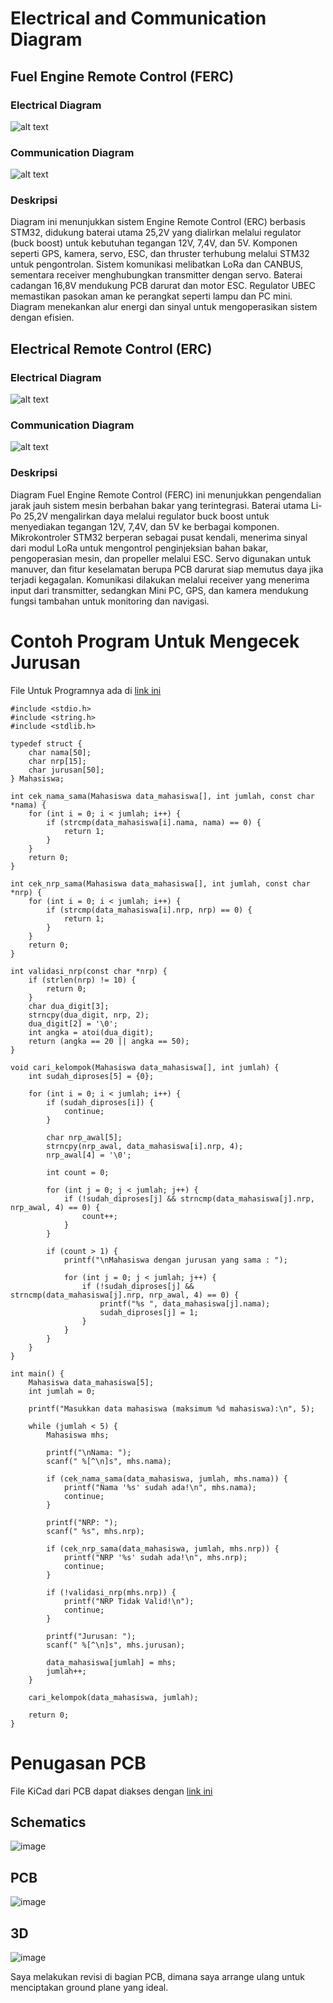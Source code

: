 # Electrical and Communication Diagram

## Fuel Engine Remote Control (FERC)

### Electrical Diagram
![alt text](images/FERC%20ED.drawio.png)
### Communication Diagram
![alt text](images/FERC%20CD.drawio.png)
### Deskripsi
Diagram ini menunjukkan sistem Engine Remote Control (ERC) berbasis STM32, didukung baterai utama 25,2V yang dialirkan melalui regulator (buck boost) untuk kebutuhan tegangan 12V, 7,4V, dan 5V. Komponen seperti GPS, kamera, servo, ESC, dan thruster terhubung melalui STM32 untuk pengontrolan. Sistem komunikasi melibatkan LoRa dan CANBUS, sementara receiver menghubungkan transmitter dengan servo. Baterai cadangan 16,8V mendukung PCB darurat dan motor ESC. Regulator UBEC memastikan pasokan aman ke perangkat seperti lampu dan PC mini. Diagram menekankan alur energi dan sinyal untuk mengoperasikan sistem dengan efisien.

## Electrical Remote Control (ERC)

### Electrical Diagram
![alt text](images/ERC%20ED.drawio.png)
### Communication Diagram
![alt text](images/ERC%20CD.drawio.png)
### Deskripsi
Diagram Fuel Engine Remote Control (FERC) ini menunjukkan pengendalian jarak jauh sistem mesin berbahan bakar yang terintegrasi. Baterai utama Li-Po 25,2V mengalirkan daya melalui regulator buck boost untuk menyediakan tegangan 12V, 7,4V, dan 5V ke berbagai komponen. Mikrokontroler STM32 berperan sebagai pusat kendali, menerima sinyal dari modul LoRa untuk mengontrol penginjeksian bahan bakar, pengoperasian mesin, dan propeller melalui ESC. Servo digunakan untuk manuver, dan fitur keselamatan berupa PCB darurat siap memutus daya jika terjadi kegagalan. Komunikasi dilakukan melalui receiver yang menerima input dari transmitter, sedangkan Mini PC, GPS, dan kamera mendukung fungsi tambahan untuk monitoring dan navigasi.

# Contoh Program Untuk Mengecek Jurusan
File Untuk Programnya ada di [link ini](Cek_Jurusan.cpp)

    #include <stdio.h>
    #include <string.h>
    #include <stdlib.h>
    
    typedef struct {
        char nama[50];
        char nrp[15];
        char jurusan[50];
    } Mahasiswa;
    
    int cek_nama_sama(Mahasiswa data_mahasiswa[], int jumlah, const char *nama) {
        for (int i = 0; i < jumlah; i++) {
            if (strcmp(data_mahasiswa[i].nama, nama) == 0) {
                return 1;
            }
        }
        return 0;
    }
    
    int cek_nrp_sama(Mahasiswa data_mahasiswa[], int jumlah, const char *nrp) {
        for (int i = 0; i < jumlah; i++) {
            if (strcmp(data_mahasiswa[i].nrp, nrp) == 0) {
                return 1;
            }
        }
        return 0;
    }
    
    int validasi_nrp(const char *nrp) {
        if (strlen(nrp) != 10) {
            return 0; 
        }
        char dua_digit[3];
        strncpy(dua_digit, nrp, 2);
        dua_digit[2] = '\0';
        int angka = atoi(dua_digit); 
        return (angka == 20 || angka == 50); 
    }
    
    void cari_kelompok(Mahasiswa data_mahasiswa[], int jumlah) {
        int sudah_diproses[5] = {0};
    
        for (int i = 0; i < jumlah; i++) {
            if (sudah_diproses[i]) {
                continue; 
            }
    
            char nrp_awal[5];
            strncpy(nrp_awal, data_mahasiswa[i].nrp, 4);
            nrp_awal[4] = '\0';
    
            int count = 0;
    
            for (int j = 0; j < jumlah; j++) {
                if (!sudah_diproses[j] && strncmp(data_mahasiswa[j].nrp, nrp_awal, 4) == 0) {
                    count++;
                }
            }
    
            if (count > 1) {
                printf("\nMahasiswa dengan jurusan yang sama : ");
    
                for (int j = 0; j < jumlah; j++) {
                    if (!sudah_diproses[j] && strncmp(data_mahasiswa[j].nrp, nrp_awal, 4) == 0) {
                        printf("%s ", data_mahasiswa[j].nama);
                        sudah_diproses[j] = 1; 
                    }
                }
            }
        }
    }
    
    int main() {
        Mahasiswa data_mahasiswa[5];
        int jumlah = 0;
    
        printf("Masukkan data mahasiswa (maksimum %d mahasiswa):\n", 5);
    
        while (jumlah < 5) {
            Mahasiswa mhs;
    
            printf("\nNama: ");
            scanf(" %[^\n]s", mhs.nama);
    
            if (cek_nama_sama(data_mahasiswa, jumlah, mhs.nama)) {
                printf("Nama '%s' sudah ada!\n", mhs.nama);
                continue;
            }
    
            printf("NRP: ");
            scanf(" %s", mhs.nrp);
    
            if (cek_nrp_sama(data_mahasiswa, jumlah, mhs.nrp)) {
                printf("NRP '%s' sudah ada!\n", mhs.nrp);
                continue;
            }
    
            if (!validasi_nrp(mhs.nrp)) {
                printf("NRP Tidak Valid!\n");
                continue;
            }
    
            printf("Jurusan: ");
            scanf(" %[^\n]s", mhs.jurusan);
    
            data_mahasiswa[jumlah] = mhs;
            jumlah++;
        }
    
        cari_kelompok(data_mahasiswa, jumlah);
    
        return 0;
    }

# Penugasan PCB
File KiCad dari PCB dapat diakses dengan [link ini](Boost%20Converter)

## Schematics
![image](https://github.com/user-attachments/assets/d90eebfb-e33f-4180-a38c-bda4d58fee63)

## PCB
![image](https://github.com/user-attachments/assets/3e556e35-ccf7-4eab-a97d-7c334219cb1f)

## 3D
![image](https://github.com/user-attachments/assets/b847cafb-8345-4c8c-be9c-b4e0c6385e97)

Saya melakukan revisi di bagian PCB, dimana saya arrange ulang untuk menciptakan ground plane yang ideal.



